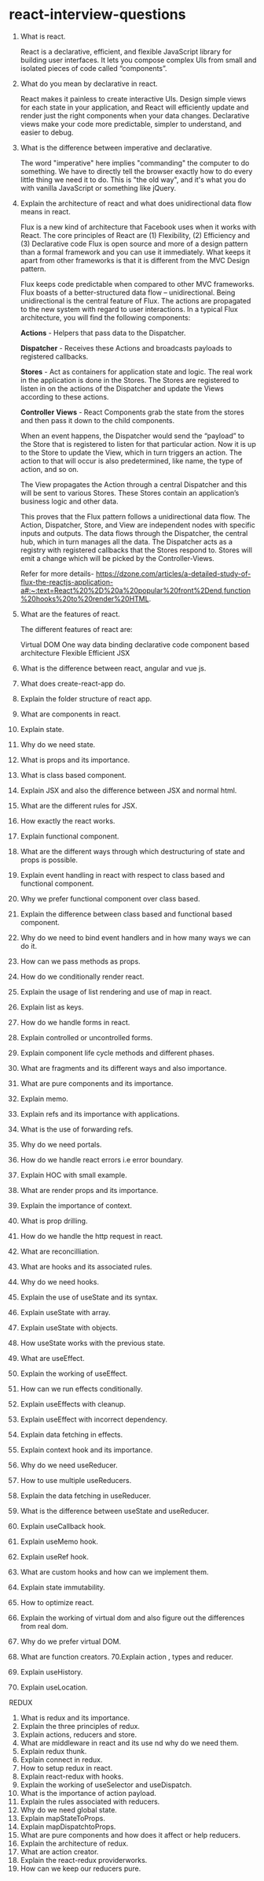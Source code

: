 # react-interview-questions


1. What is react.

    React is a declarative, efficient, and flexible JavaScript library for building user interfaces. It lets you compose complex UIs from small and isolated pieces of code called      “components”.
    
2. What do you mean by declarative in react.

    React makes it painless to create interactive UIs. Design simple views for each state in your application, and React will efficiently update and render just the right             components when your data changes. Declarative views make your code more predictable, simpler to understand, and easier to debug.
    
3. What is the difference between imperative and declarative.

    The word "imperative" here implies "commanding" the computer to do something. We have to directly tell the browser exactly how to do every little thing we need it to do. This     is "the old way", and it's what you do with vanilla JavaScript or something like jQuery.


3. Explain the architecture of react and what does unidirectional data flow means in react.

    Flux is a new kind of architecture that Facebook uses when it works with React.
    The core principles of React are (1) Flexibility, (2) Efficiency and (3) Declarative code
    Flux is open source and more of a design pattern than a formal framework and you can use it immediately. What keeps it apart from other frameworks is that it is different       from the MVC Design pattern.

    Flux keeps code predictable when compared to other MVC frameworks.
    Flux boasts of a better-structured data flow – unidirectional. Being unidirectional is the central feature of Flux. The actions are propagated to the new system with regard    to user interactions. 
    In a typical Flux architecture, you will find the following components:

    **Actions** - Helpers that pass data to the Dispatcher.

    **Dispatcher** - Receives these Actions and broadcasts payloads to registered callbacks.

    **Stores** - Act as containers for application state and logic. The real work in the application is done in the Stores. The Stores are registered to listen in on the actions       of the Dispatcher and update the Views according to these actions.

    **Controller** **Views** - React Components grab the state from the stores and then pass it down to the child components.

    When an event happens, the Dispatcher would send the “payload” to the Store that is registered to listen for that particular action. Now it is up to the Store to update the     View, which in turn triggers an action. The action to that will occur is also predetermined, like name, the type of action, and so on.

    The View propagates the Action through a central Dispatcher and this will be sent to various Stores. These Stores contain an application’s business logic and other data.

    This proves that the Flux pattern follows a unidirectional data flow. The Action, Dispatcher, Store, and View are independent nodes with specific inputs and outputs. The         data flows through the Dispatcher, the central hub, which in turn manages all the data. The Dispatcher acts as a registry with registered callbacks that the Stores respond       to. Stores will emit a change which will be picked by the Controller-Views.

    Refer for more details- 
    https://dzone.com/articles/a-detailed-study-of-flux-the-reactjs-application-a#:~:text=React%20%2D%20a%20popular%20front%2Dend,function%20hooks%20to%20render%20HTML.


5. What are the features of react.

    The different features of react are:
    
     Virtual DOM
     One way data binding
     declarative code
     component based architecture
     Flexible
     Efficient
     JSX
7. What is the difference between react, angular and vue js.
8. What does create-react-app do.
9. Explain the folder structure of react app.
10. What are components in react.
11. Explain state.
12. Why do we need state.
13. What is props and its importance.
14. What is class based component.
15. Explain JSX and also the difference between JSX and normal html.
16. What are the different rules for JSX.
17. How exactly the react works.
18. Explain functional component.
19. What are the different ways through which destructuring of state and props is possible.
20. Explain event handling in react with respect to class based and functional component.
21. Why we prefer functional component over class based.
22. Explain the difference between class based and functional based component.
23. Why do we need to bind event handlers and in how many ways we can do it.
24. How can we pass methods as props.
25. How do we conditionally render react.
26. Explain the usage of list rendering and use of map in react.
27. Explain list as keys.
28. How do we handle forms in react.
29. Explain controlled or uncontrolled forms.
30. Explain component life cycle methods and different phases.
31. What are fragments and its different ways and also importance.
32. What are pure components and its importance.
33. Explain memo.
34. Explain refs and its importance with applications.
35. What is the use of forwarding refs.
36. Why do we need portals.
37. How do we handle react errors i.e error boundary.
38. Explain HOC with small example.
39. What are render props and its importance.
40. Explain the importance of context.
41. What is prop drilling.
42. How do we handle the http request in react.
43. What are reconcilliation.
44. What are hooks and its associated rules.
45. Why do we need hooks.
46. Explain the use of useState and its syntax.
47. Explain useState with array.
48. Explain useState with objects.
49. How useState works with the previous state.
50. What are useEffect.
51. Explain the working of useEffect.
52. How can we run effects conditionally.
53. Explain useEffects with cleanup.
54. Explain useEffect with incorrect dependency.
55. Explain data fetching in effects.
56. Explain context hook and its importance.
57. Why do we need useReducer.
58. How to use multiple useReducers.
59. Explain the data fetching in useReducer.
60. What is the difference between useState and useReducer.
61. Explain useCallback hook.
62. Explain useMemo hook.
63. Explain useRef hook.
64. What are custom hooks and how can we implement them.
65. Explain state immutability.
66. How to optimize react.
67. Explain the working of virtual dom and also figure out the differences from real dom.
68. Why do we prefer virtual DOM.
69. What are function creators.
70.Explain action , types and reducer.
71. Explain useHistory.
72. Explain useLocation.


REDUX

1. What is redux and its importance.
2. Explain the three principles of redux.
3. Explain actions, reducers and store.
4. What are middleware in react and its use nd why do we need them.
5. Explain redux thunk.
6. Explain connect in redux.
7. How to setup redux in react.
8. Explain react-redux with hooks.
9. Explain the working of useSelector and useDispatch.
10. What is the importance of action payload.
11. Explain the rules associated with reducers.
12. Why do we need global state.
13. Explain mapStateToProps.
14. Explain mapDispatchtoProps.
15. What are pure components and how does it affect or help reducers.
16. Explain the architecture of redux.
17. What are action creator.
18. Explain the react-redux providerworks.
19. How can we keep our reducers pure.



